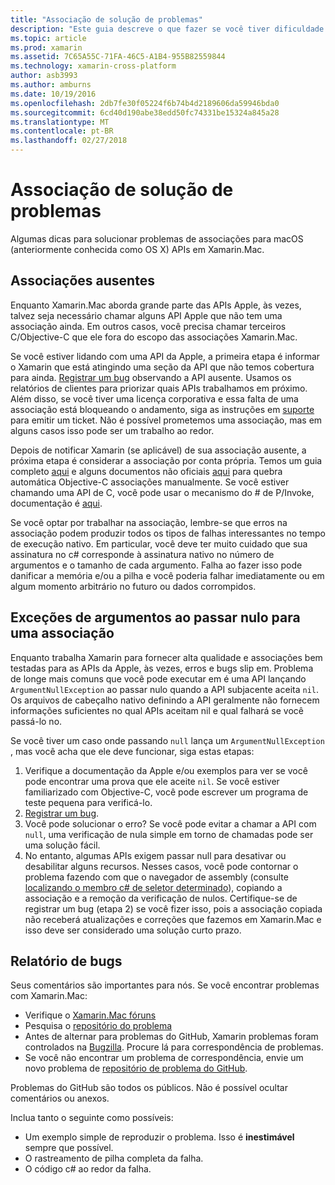 ```yaml
---
title: "Associação de solução de problemas"
description: "Este guia descreve o que fazer se você tiver dificuldade para associação a uma biblioteca Objective-C."
ms.topic: article
ms.prod: xamarin
ms.assetid: 7C65A55C-71FA-46C5-A1B4-955B82559844
ms.technology: xamarin-cross-platform
author: asb3993
ms.author: amburns
ms.date: 10/19/2016
ms.openlocfilehash: 2db7fe30f05224f6b74b4d2189606da59946bda0
ms.sourcegitcommit: 6cd40d190abe38edd50fc74331be15324a845a28
ms.translationtype: MT
ms.contentlocale: pt-BR
ms.lasthandoff: 02/27/2018
---
```

# <a name="binding-troubleshooting"></a>Associação de solução de problemas

Algumas dicas para solucionar problemas de associações para macOS (anteriormente conhecida como OS X) APIs em Xamarin.Mac.

## <a name="missing-bindings"></a>Associações ausentes

Enquanto Xamarin.Mac aborda grande parte das APIs Apple, às vezes, talvez seja necessário chamar alguns API Apple que não tem uma associação ainda. Em outros casos, você precisa chamar terceiros C/Objective-C que ele fora do escopo das associações Xamarin.Mac.

Se você estiver lidando com uma API da Apple, a primeira etapa é informar o Xamarin que está atingindo uma seção da API que não temos cobertura para ainda. [Registrar um bug](#reporting-bugs) observando a API ausente. Usamos os relatórios de clientes para priorizar quais APIs trabalhamos em próximo. Além disso, se você tiver uma licença corporativa e essa falta de uma associação está bloqueando o andamento, siga as instruções em [suporte](http://xamarin.com/support) para emitir um ticket. Não é possível prometemos uma associação, mas em alguns casos isso pode ser um trabalho ao redor.

Depois de notificar Xamarin (se aplicável) de sua associação ausente, a próxima etapa é considerar a associação por conta própria. Temos um guia completo [aqui](~/cross-platform/macios/binding/overview.md) e alguns documentos não oficiais [aqui](http://brendanzagaeski.appspot.com/xamarin/0002.html) para quebra automática Objective-C associações manualmente. Se você estiver chamando uma API de C, você pode usar o mecanismo do # de P/Invoke, documentação é [aqui](http://www.mono-project.com/docs/advanced/pinvoke/).

Se você optar por trabalhar na associação, lembre-se que erros na associação podem produzir todos os tipos de falhas interessantes no tempo de execução nativo. Em particular, você deve ter muito cuidado que sua assinatura no c# corresponde à assinatura nativo no número de argumentos e o tamanho de cada argumento. Falha ao fazer isso pode danificar a memória e/ou a pilha e você poderia falhar imediatamente ou em algum momento arbitrário no futuro ou dados corrompidos.

## <a name="argument-exceptions-when-passing-null-to-a-binding"></a>Exceções de argumentos ao passar nulo para uma associação

Enquanto trabalha Xamarin para fornecer alta qualidade e associações bem testadas para as APIs da Apple, às vezes, erros e bugs slip em. Problema de longe mais comuns que você pode executar em é uma API lançando `ArgumentNullException` ao passar nulo quando a API subjacente aceita `nil`. Os arquivos de cabeçalho nativo definindo a API geralmente não fornecem informações suficientes no qual APIs aceitam nil e qual falhará se você passá-lo no.

Se você tiver um caso onde passando `null` lança um `ArgumentNullException` , mas você acha que ele deve funcionar, siga estas etapas:

1. Verifique a documentação da Apple e/ou exemplos para ver se você pode encontrar uma prova que ele aceite `nil`. Se você estiver familiarizado com Objective-C, você pode escrever um programa de teste pequena para verificá-lo.
2. [Registrar um bug](#reporting-bugs).
3. Você pode solucionar o erro? Se você pode evitar a chamar a API com `null`, uma verificação de nula simple em torno de chamadas pode ser uma solução fácil.
4. No entanto, algumas APIs exigem passar null para desativar ou desabilitar alguns recursos. Nesses casos, você pode contornar o problema fazendo com que o navegador de assembly (consulte [localizando o membro c# de seletor determinado](~/mac/app-fundamentals/mac-apis.md#finding_selector)), copiando a associação e a remoção da verificação de nulos. Certifique-se de registrar um bug (etapa 2) se você fizer isso, pois a associação copiada não receberá atualizações e correções que fazemos em Xamarin.Mac e isso deve ser considerado uma solução curto prazo.

<a name="reporting-bugs"/>

## <a name="reporting-bugs"></a>Relatório de bugs

Seus comentários são importantes para nós. Se você encontrar problemas com Xamarin.Mac:

- Verifique o [Xamarin.Mac fóruns](https://forums.xamarin.com/categories/mac)
- Pesquisa o [repositório do problema](https://github.com/xamarin/xamarin-macios/issues) 
- Antes de alternar para problemas do GitHub, Xamarin problemas foram controlados na [Bugzilla](https://bugzilla.xamarin.com/describecomponents.cgi). Procure lá para correspondência de problemas.
- Se você não encontrar um problema de correspondência, envie um novo problema de [repositório de problema do GitHub](https://github.com/xamarin/xamarin-macios/issues/new).

Problemas do GitHub são todos os públicos. Não é possível ocultar comentários ou anexos. 

Inclua tanto o seguinte como possíveis:

- Um exemplo simple de reproduzir o problema. Isso é **inestimável** sempre que possível. 
- O rastreamento de pilha completa da falha.
- O código c# ao redor da falha. 
